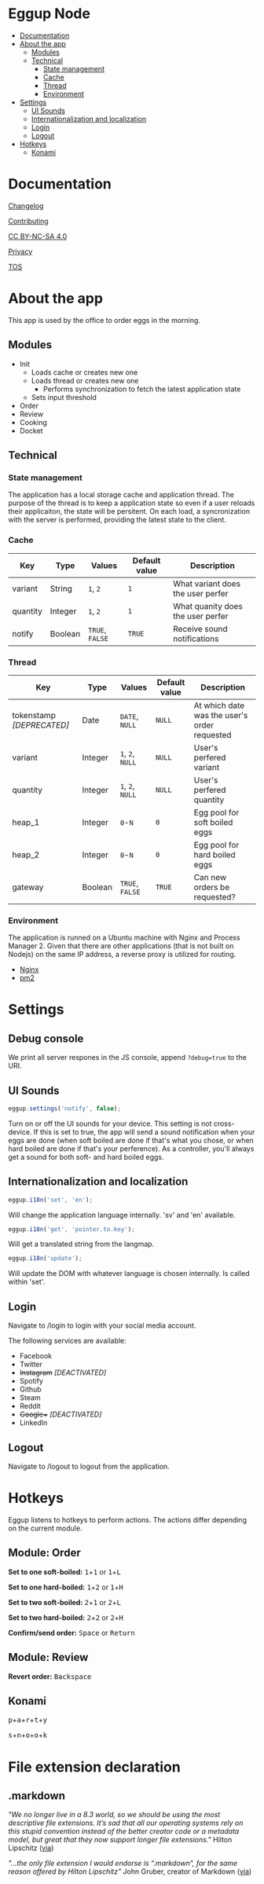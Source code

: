 Eggup Node
==========


* [Documentation](#user-content-documentation)
* [About the app](#user-content-about-the-app)
  * [Modules](#user-content-modules)
  * [Technical](#user-content-technical)
    * [State management](#user-content-state-management)
    * [Cache](#user-content-cache)
    * [Thread](#user-content-thread)
    * [Environment](#user-content-environment)
* [Settings](#user-content-settings)
  * [UI Sounds](#user-content-ui-sounds)
  * [Internationalization and localization](#user-content-internationalization-and-localization)
  * [Login](#user-content-login)
  * [Logout](#user-content-logout)
* [Hotkeys](#user-content-hotkeys)
  * [Konami](#user-content-konami)


# Documentation
[Changelog](docs/CHANGELOG.markdown)

[Contributing](docs/CONTRIBUTING.markdown)

[CC BY-NC-SA 4.0](docs/LICENSE.markdown)

[Privacy](docs/PRIVACY.markdown)

[TOS](docs/TOS.markdown)


# About the app

This app is used by the office to order eggs in the morning.


## Modules
* Init
  * Loads cache or creates new one
  * Loads thread or creates new one
    * Performs synchronization to fetch the latest application state
  * Sets input threshold
* Order
* Review
* Cooking
* Docket


## Technical

### State management

The application has a local storage cache and application thread. The purpose of the thread is to keep a application state so even if a user reloads their applicaiton, the state will be persitent. On each load, a syncronization with the server is performed, providing the latest state to the client.

### Cache

| Key      | Type    | Values          | Default value | Description                       |
| -------- | ------- | --------------- | ------------- | --------------------------------- |
| variant  | String  | `1`, `2`        | `1`           | What variant does the user perfer |
| quantity | Integer | `1`, `2`        | `1`           | What quanity does the user perfer |
| notify   | Boolean | `TRUE`, `FALSE` | `TRUE`        | Receive sound notifications       |

### Thread

| Key                       | Type    | Values           | Default value | Description                                  |
| ------------------------- | ------- | ---------------- | ------------- | -------------------------------------------- |
| tokenstamp *[DEPRECATED]* | Date    | `DATE`, `NULL`   | `NULL`        | At which date was the user's order requested |
| variant                   | Integer | `1`, `2`, `NULL` | `NULL`        | User's perfered variant                      |
| quantity                  | Integer | `1`, `2`, `NULL` | `NULL`        | User's perfered quantity                     |
| heap_1                    | Integer | `0`-`N`          | `0`           | Egg pool for soft boiled eggs                |
| heap_2                    | Integer | `0`-`N`          | `0`           | Egg pool for hard boiled eggs                |
| gateway                   | Boolean | `TRUE`, `FALSE`  | `TRUE`        | Can new orders be requested?                 |

### Environment

The application is runned on a Ubuntu machine with Nginx and Process Manager 2. Given that there are other applications (that is not built on Nodejs) on the same IP address, a reverse proxy is utilized for routing.

* [Nginx](https://nginx.org/en/)
* [pm2](http://pm2.keymetrics.io/)


# Settings

## Debug console

We print all server respones in the JS console, append `?debug=true` to the URI.

## UI Sounds

```javascript
eggup.settings('notify', false);
```
Turn on or off the UI sounds for your device. This setting is not cross-device. If this is set to true, the app will send a sound notification when your eggs are done (when soft boiled are done if that's what you chose, or when hard boiled are done if that's your perference). As a controller, you'll always get a sound for both soft- and hard boiled eggs.

## Internationalization and localization

```javascript
eggup.i18n('set', 'en');
```
Will change the application language internally. 'sv' and 'en' available.

```javascript
eggup.i18n('get', 'pointer.to.key');
```
Will get a translated string from the langmap.

```javascript
eggup.i18n('update');
```
Will update the DOM with whatever language is chosen internally. Is called within 'set'.

## Login

Navigate to /login to login with your social media account.

The following services are available:
* Facebook
* Twitter
* ~~Instagram~~ *[DEACTIVATED]*
* Spotify
* Github
* Steam
* Reddit
* ~~Google+~~ *[DEACTIVATED]*
* LinkedIn

## Logout

Navigate to /logout to logout from the application.


# Hotkeys

Eggup listens to hotkeys to perform actions.
The actions differ depending on the current module.

## Module: Order

**Set to one soft-boiled:** <kbd>1</kbd>+<kbd>1</kbd> or <kbd>1</kbd>+<kbd>L</kbd>

**Set to one hard-boiled:** <kbd>1</kbd>+<kbd>2</kbd> or <kbd>1</kbd>+<kbd>H</kbd>

**Set to two soft-boiled:** <kbd>2</kbd>+<kbd>1</kbd> or <kbd>2</kbd>+<kbd>L</kbd>

**Set to two hard-boiled:** <kbd>2</kbd>+<kbd>2</kbd> or <kbd>2</kbd>+<kbd>H</kbd>

**Confirm/send order:** <kbd>Space</kbd> or <kbd>Return</kbd>

## Module: Review

**Revert order:** <kbd>Backspace</kbd>

## Konami

<kbd>p</kbd>+<kbd>a</kbd>+<kbd>r</kbd>+<kbd>t</kbd>+<kbd>y</kbd>

<kbd>s</kbd>+<kbd>n</kbd>+<kbd>o</kbd>+<kbd>o</kbd>+<kbd>k</kbd>


# File extension declaration

## .markdown

*"We no longer live in a 8.3 world, so we should be using the most descriptive file extensions. It’s sad that all our operating systems rely on this stupid convention instead of the better creator code or a metadata model, but great that they now support longer file extensions."*
Hilton Lipschitz ([via](http://hiltmon.com/blog/2012/03/07/the-markdown-file-extension/))

*"…the only file extension I would endorse is “.markdown”, for the same reason offered by Hilton Lipschitz"*
John Gruber, creator of Markdown ([via](http://daringfireball.net/linked/2014/01/08/markdown-extension))
